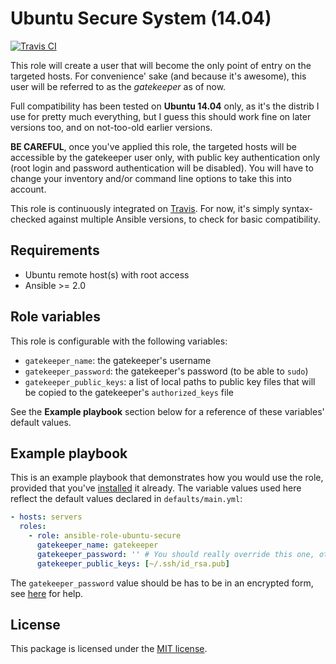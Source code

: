 # Ubuntu Secure System (14.04)

[![Travis CI](https://img.shields.io/travis/rust-lang/rust.svg)](https://travis-ci.org/fabschurt/ansible-role-ubuntu-secure)

This role will create a user that will become the only point of entry on the
targeted hosts. For convenience' sake (and because it's awesome), this user will
be referred to as the *gatekeeper* as of now.

Full compatibility has been tested on **Ubuntu 14.04** only, as it's the distrib
I use for pretty much everything, but I guess this should work fine on later
versions too, and on not-too-old earlier versions.

**BE CAREFUL**, once you've applied this role, the targeted hosts will be accessible
by the gatekeeper user only, with public key authentication only (root login and
password authentication will be disabled). You will have to change your inventory
and/or command line options to take this into account.

This role is continuously integrated on [Travis](https://travis-ci.org/fabschurt/ansible-role-ubuntu-secure).
For now, it's simply syntax-checked against multiple Ansible versions, to check
for basic compatibility.

## Requirements

* Ubuntu remote host(s) with root access
* Ansible >= 2.0

## Role variables

This role is configurable with the following variables:

* `gatekeeper_name`: the gatekeeper's username
* `gatekeeper_password`: the gatekeeper's password (to be able to `sudo`)
* `gatekeeper_public_keys`: a list of local paths to public key files that will
  be copied to the gatekeeper's `authorized_keys` file

See the **Example playbook** section below for a reference of these variables'
default values.

## Example playbook

This is an example playbook that demonstrates how you would use the role, provided
that you've [installed](https://galaxy.ansible.com/intro#download) it already.
The variable values used here reflect the default values declared in `defaults/main.yml`:

```yaml
- hosts: servers
  roles:
    - role: ansible-role-ubuntu-secure
      gatekeeper_name: gatekeeper
      gatekeeper_password: '' # You should really override this one, otherwise you won't be able to sudo
      gatekeeper_public_keys: [~/.ssh/id_rsa.pub]
```

The `gatekeeper_password` value should be has to be in an encrypted form,
see [here](http://docs.ansible.com/ansible/faq.html#how-do-i-generate-crypted-passwords-for-the-user-module)
for help.

## License

This package is licensed under the [MIT license](https://opensource.org/licenses/MIT).
